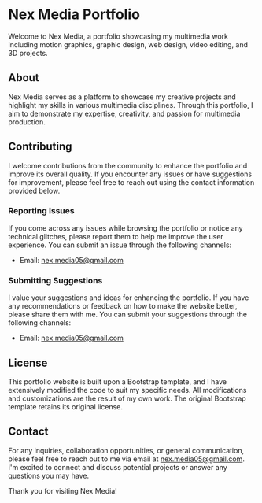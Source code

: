 # Nex Media Portfolio

Welcome to Nex Media, a portfolio showcasing my multimedia work including motion graphics, graphic design, web design, video editing, and 3D projects.

## About

Nex Media serves as a platform to showcase my creative projects and highlight my skills in various multimedia disciplines. Through this portfolio, I aim to demonstrate my expertise, creativity, and passion for multimedia production.

## Contributing

I welcome contributions from the community to enhance the portfolio and improve its overall quality. If you encounter any issues or have suggestions for improvement, please feel free to reach out using the contact information provided below.

### Reporting Issues

If you come across any issues while browsing the portfolio or notice any technical glitches, please report them to help me improve the user experience. You can submit an issue through the following channels:

- Email: nex.media05@gmail.com

### Submitting Suggestions

I value your suggestions and ideas for enhancing the portfolio. If you have any recommendations or feedback on how to make the website better, please share them with me. You can submit your suggestions through the following channels:

- Email: nex.media05@gmail.com

## License

This portfolio website is built upon a Bootstrap template, and I have extensively modified the code to suit my specific needs. All modifications and customizations are the result of my own work. The original Bootstrap template retains its original license.

## Contact

For any inquiries, collaboration opportunities, or general communication, please feel free to reach out to me via email at nex.media05@gmail.com. I'm excited to connect and discuss potential projects or answer any questions you may have.

Thank you for visiting Nex Media!

